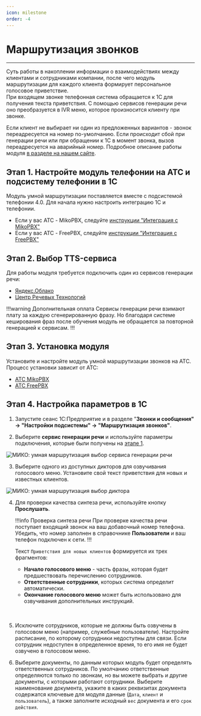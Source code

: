 ```yaml
---
icon: milestone
order: -4
---
```

# Маршрутизация звонков
---
Суть работы в накоплении информации о взаимодействиях между клиентами и сотрудниками компании, после чего модуль маршрутизации для каждого клиента формирует персональное голосовое приветствие. <br> При входящем звонке телефонная система обращается к 1С для получения текста приветствия. С помощью сервисов генерации речи оно преобразуется в IVR меню, которое произносится клиенту при звонке.  

Если клиент не выбирает ни один из предложенных вариантов - звонок переадресуется на номер по-умолчанию. Если происходит сбой при генерации речи или при обращении к 1С в момент звонка, вызов переадресуется на аварийный номер.
Подробное описание работы модуля [в разделе на нашем сайте](https://telefon.miko.ru/products/smart-transfer/).

## Этап 1. Настройте модуль телефонии на АТС и подсистему телефонии в 1С
Модуль умной маршрутизации поставляется вместе с подсистемой телефонии 4.0. Для начала нужно настроить интеграцию 1С и телефонии.
- Если у вас АТС - MikoPBX, следуйте [инструкции "Интеграция с MikoPBX"](/get-started/mikopbx)
- Если у вас АТС - FreePBX, следуйте [инструкции "Интеграция с FreePBX"](/get-started/freepbx)

## Этап 2. Выбор TTS-сервиса

Для работы модуля требуется подключить один из сервисов генерации речи:
- [Яндекс.Облако](yandex-tts)
- [Центр Речевых Технологий](crt-tts)

!!!warning Дополнительная оплата
Сервисы генерации речи взимают плату за каждую сгенерированную фразу. Но благодаря системе кеширования фраз после
обучения модуль не обращается за повторной генерацией к сервисам.
!!!

## Этап 3. Установка модуля

Установите и настройте модуль умной маршрутизации звонков на АТС. Процесс установки зависит от АТС:
- [АТС MikoPBX](/user-guides/routing/smart-ivr-miko)
- [АТС FreePBX](/user-guides/routing/smart-ivr-freepbx)

## Этап 4. Настройка параметров в 1С

1. Запустите сеанс 1С:Предприятие и в разделе "**Звонки и сообщения" -> "Настройки подсистемы" -> "Маршрутизация звонков"**.

2. Выберите **сервис генерации речи** и используйте параметры подключения, которые были получены на [этапе 1](#этап-1-настройте-модуль-телефонии-на-атс-и-подсистему-телефонии-в-1с).
   
<img class="miko-shadow img-zoomable"  
    src="/assets/rooting/mod_f_1.gif"
    data-original="/assets/rooting/mod_f_1.gif"
    srcset="/assets/rooting/mod_f_1_prev.gif 1x, /assets/rooting/mod_f_1.gif 2x" 
    alt="МИКО: умная маршрутизация выбор сервиса генерации речи"
/> 

3. Выберите одного из доступных дикторов для озвучивания голосового меню. Установите свой текст приветствия для
   новых и известных клиентов. 

<img class="miko-shadow img-zoomable"  
    src="/assets/rooting/mod_f_2.gif"
    data-original="/assets/rooting/mod_f_2.gif"
    srcset="/assets/rooting/mod_f_2_prev.gif 1x, /assets/rooting/mod_f_2.gif 2x" 
    alt="МИКО: умная маршрутизация выбор диктора"
/> 

4. Для проверки качества синтеза речи, используйте кнопку **Прослушать**.
   
   !!!info Проверка синтеза речи
   При проверке качества речи поступает входящий звонок на ваш добавочный номер телефона. Убедить, что номер
   заполнен в справочнике **Пользователи** и ваш телефон подключен к сети. 
   !!!

   Текст `Приветствия для новых клиентов` формируется их трех фрагментов:
   - **Начало голосового меню** - часть фразы, которая будет предшествовать перечислению сотрудников. 
   - **Ответственные сотрудники**, которых система определит автоматически.
   - **Окончание голосового меню** может быть использовано для озвучивания дополнительных инструкций.
   <br>
     <br>
5. Исключите сотрудников, которые не должны быть озвучены в голосовом меню (например, служебные пользователи).
   Настройте расписание, по которому сотрудники недоступны для связи. Если сотрудник недоступен в определенное время,
   то его имя не будет озвучено в голосовом меню.
   
6. Выберите документы, по данным которых модуль будет определять ответственных сотрудников. По умолчанию ответственные
   определяются только по звонкам, но вы можете выбрать и другие документы, с которыми работают сотрудники.
   Выберите наименование документа, укажите в каких реквизитах документа содержатся ключевые для модуля данные
   (`Дата`, `клиент` и `пользователь`), а также заполните исходный `вес` документа и его `срок действия`.
